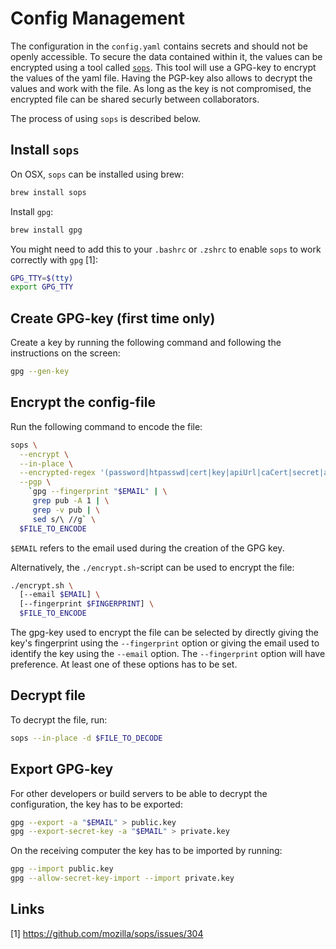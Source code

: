 # Config Management

The configuration in the `config.yaml` contains secrets and should not be openly
accessible. To secure the data contained within it, the values can be encrypted
using a tool called [`sops`](https://github.com/mozilla/sops). This tool will use
a GPG-key to encrypt the values of the yaml file. Having the PGP-key also allows
to decrypt the values and work with the file. As long as the key is not compromised,
the encrypted file can be shared securly between collaborators.

The process of using `sops` is described below.

## Install `sops`

On OSX, `sops` can be installed using brew:

```sh
brew install sops
```

Install `gpg`:

```sh
brew install gpg
```

You might need to add this to your `.bashrc` or `.zshrc` to enable `sops` to work
correctly with `gpg` [1]:

```sh
GPG_TTY=$(tty)
export GPG_TTY
```

## Create GPG-key (first time only)

Create a key by running the following command and following the instructions on
the screen:

```sh
gpg --gen-key
```

## Encrypt the config-file

Run the following command to encode the file:

```sh
sops \
  --encrypt \
  --in-place \
  --encrypted-regex '(password|htpasswd|cert|key|apiUrl|caCert|secret|accessToken)$' \
  --pgp \
    `gpg --fingerprint "$EMAIL" | \
     grep pub -A 1 | \
     grep -v pub | \
     sed s/\ //g` \
  $FILE_TO_ENCODE
```

`$EMAIL` refers to the email used during the creation of the GPG key.

Alternatively, the `./encrypt.sh`-script can be used to encrypt the file:

```sh
./encrypt.sh \
  [--email $EMAIL] \
  [--fingerprint $FINGERPRINT] \
  $FILE_TO_ENCODE
```

The gpg-key used to encrypt the file can be selected by directly giving the key's
fingerprint using the `--fingerprint` option or giving the email used to identify
the key using the `--email` option. The `--fingerprint` option will have preference.
At least one of these options has to be set.

## Decrypt file

To decrypt the file, run:

```sh
sops --in-place -d $FILE_TO_DECODE
```

## Export GPG-key

For other developers or build servers to be able to decrypt the configuration,
the key has to be exported:

```sh
gpg --export -a "$EMAIL" > public.key
gpg --export-secret-key -a "$EMAIL" > private.key
```

On the receiving computer the key has to be imported by running:

```sh
gpg --import public.key
gpg --allow-secret-key-import --import private.key
```

## Links

[1] https://github.com/mozilla/sops/issues/304
